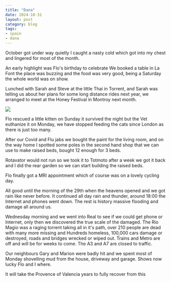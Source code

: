 ```yaml
---
title: "Dana"
date: 2024-10-31
layout: post
category: blog
tags:
- spain
- dana
---
```



October got under way quietly I caught a nasty cold which got into my chest and lingered for most of the month.

An early highlight was Flo's birthday to celebrate We booked a table in La Font the place was buzzing and the food was very good, being a Saturday the whole world was on show.

Lunched with Sarah and Steve at the little Thai in Torrent, and Sarah was telling us about her plans for some long distance rides next year, we arranged to meet at the Honey Festival in Montroy next month.
<!--more-->


 ![](/images/2024/)

Flo rescued a little kitten on Sunday it survived the night but the Vet euthanize it on Monday, we have stopped feeding the cats since London as there is just too many.

After our Covid and Flu jabs we bought the paint for the living room, and on the way home I spotted some poles in the second hand shop that we can use to make raised beds, bought 12 enough for 3 beds.

Rotavator would not run so we took it to Totmoto after a week we got it back and I did the rear garden so we can start building the raised beds.

Flo finally got a MRI appointment which of course was on a lovely cycling day.

All good until the morning of the 29th when the heavens opened and we got rain like never before. It continued all day rain and thunder, around 18:00 the Internet and phones went down. The rest is history massive flooding and damage all around us.

Wednesday morning and we went into Real to see if we could get phone or Internet, only then we discovered the true scale of the damaged.  The Rio Magio was a raging torrent taking all in it's path, over 210 people are dead with many more missing and Hundreds homeless, 100,000 cars damage or destroyed, roads and bridges wrecked or wiped out. Trains and Metro are off and will be for weeks to come. The A3 and A7 are closed to traffic. 

Our neighbours Gary and Marion were badly hit and we spent most of Monday shovelling mud from the house, driveway and garage. Shows now lucky Flo and I where.

It will take the Provence of Valencia years to fully recover from this

